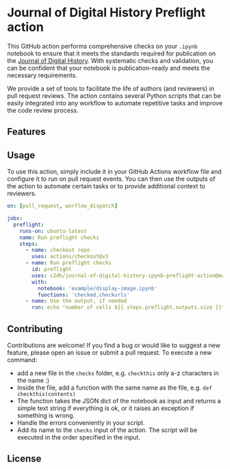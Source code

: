 # Journal of Digital History Preflight action

This GitHub action performs comprehensive checks on your `.ipynb` notebook to ensure that it meets the standards required for publication on the [Journal of Digital History](https://journalofdigitalhistory.org). With systematic checks and validation, you can be confident that your notebook is publication-ready and meets the necessary requirements.

We provide a set of tools to facilitate the life of authors (and reviewers) in pull request reviews. The action contains several Python scripts that can be easily integrated into any workflow to automate repetitive tasks and improve the code review process.

## Features


## Usage

To use this action, simply include it in your GitHub Actions workflow file and configure it to run on pull request events. You can then use the outputs of the action to automate certain tasks or to provide additional context to reviewers.

```yaml
on: [pull_request, worflow_dispatch]

jobs:
  preflight:
    runs-on: ubuntu-latest
    name: Run preflight checks
    steps:
      - name: checkout repo
        uses: actions/checkout@v3
      - name: Run preflight checks
        id: preflight
        uses: c2dh/journal-of-digital-history-ipynb-preflight-action@master
        with:
          notebook: 'example/display-image.ipynb'
          functions: 'checkmd,checkurls'
      - name: Use the output, if needed
        run: echo "number of cells ${{ steps.preflight.outputs.size }}"
```
## Contributing

Contributions are welcome! If you find a bug or would like to suggest a new feature, please open an issue or submit a pull request.
To execute a new command:
- add a new file in the `checks` folder, e.g. `checkthis` only a-z characters in the name :)
- Inside the file, add a function with the same name as the file, e.g. `def checkthis(contents)`
- The function takes the JSON dict of the notebook as input and returns a simple text string if everything is ok, or it raises an exception if something is wrong.
- Handle the errors conveniently in your script.
- Add its name to the `checks` input of the action. The script will be executed in the order specified in the input.

## License

